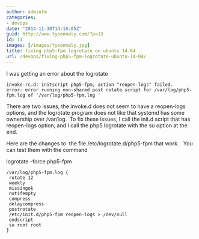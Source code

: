 ```yaml
---
author: admintm
categories:
- devops
date: "2014-11-30T14:16:05Z"
guid: http://www.tysonmaly.com/?p=13
id: 13
images: [/images/tysonmaly.jpg]
title: fixing php5-fpm logrotate on ubuntu 14.04
url: /devops/fixing-php5-fpm-logrotate-ubuntu-14-04/
---
```


I was getting an error about the logrotate

    invoke-rc.d: initscript php5-fpm, action "reopen-logs" failed.
    error: error running non-shared post rotate script for /var/log/php5-fpm.log of '/var/log/php5-fpm.log '
    
    

There are two issues, the invoke.d does not seem to have a reopen-logs options, and the logrotate program does not like that systemd has some ownership over /var/log.  To fix these issues, I call the init.d script that has reopen-logs option, and I call the php5 logrotate with the su option at the end.

Here are the changes to  the file /etc/logrotate.d/php5-fpm that work.   You can test them with the command

logrotate &#8211;force php5-fpm

    
    /var/log/php5-fpm.log {
     rotate 12
     weekly
     missingok
     notifempty
     compress
     delaycompress
     postrotate
     /etc/init.d/php5-fpm reopen-logs > /dev/null
     endscript
     su root root
    }
